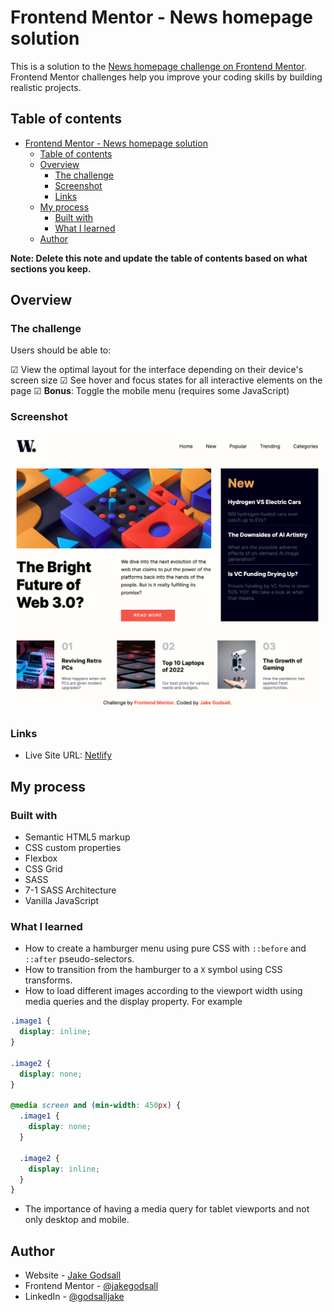 # Frontend Mentor - News homepage solution

This is a solution to the [News homepage challenge on Frontend Mentor](https://www.frontendmentor.io/challenges/news-homepage-H6SWTa1MFl). Frontend Mentor challenges help you improve your coding skills by building realistic projects. 

## Table of contents

- [Frontend Mentor - News homepage solution](#frontend-mentor---news-homepage-solution)
  - [Table of contents](#table-of-contents)
  - [Overview](#overview)
    - [The challenge](#the-challenge)
    - [Screenshot](#screenshot)
    - [Links](#links)
  - [My process](#my-process)
    - [Built with](#built-with)
    - [What I learned](#what-i-learned)
  - [Author](#author)

**Note: Delete this note and update the table of contents based on what sections you keep.**

## Overview

### The challenge

Users should be able to:

&#9745; View the optimal layout for the interface depending on their device's screen size
&#9745; See hover and focus states for all interactive elements on the page
&#9745; **Bonus**: Toggle the mobile menu (requires some JavaScript)

### Screenshot

<img src="./completed-design/desktop-layout-complete.png" />

### Links

- Live Site URL: [Netlify](https://jakegodsall-news-homepage.netlify.app/)

## My process

### Built with

- Semantic HTML5 markup
- CSS custom properties
- Flexbox
- CSS Grid
- SASS
- 7-1 SASS Architecture
- Vanilla JavaScript

### What I learned

- How to create a hamburger menu using pure CSS with `::before` and `::after` pseudo-selectors.
- How to transition from the hamburger to a `X` symbol using CSS transforms.
- How to load different images according to the viewport width using media queries and the display property. For example

```css
.image1 {
  display: inline;
}

.image2 {
  display: none;
}

@media screen and (min-width: 450px) {
  .image1 {
    display: none;
  }

  .image2 {
    display: inline;
  }
}
```
- The importance of having a media query for tablet viewports and not only desktop and mobile.

## Author

- Website - [Jake Godsall](https://www.jakegodsall.com/)
- Frontend Mentor - [@jakegodsall](https://www.frontendmentor.io/profile/jakegodsall)
- LinkedIn - [@godsalljake](https://www.linkedin.com/in/godsalljake/)
  